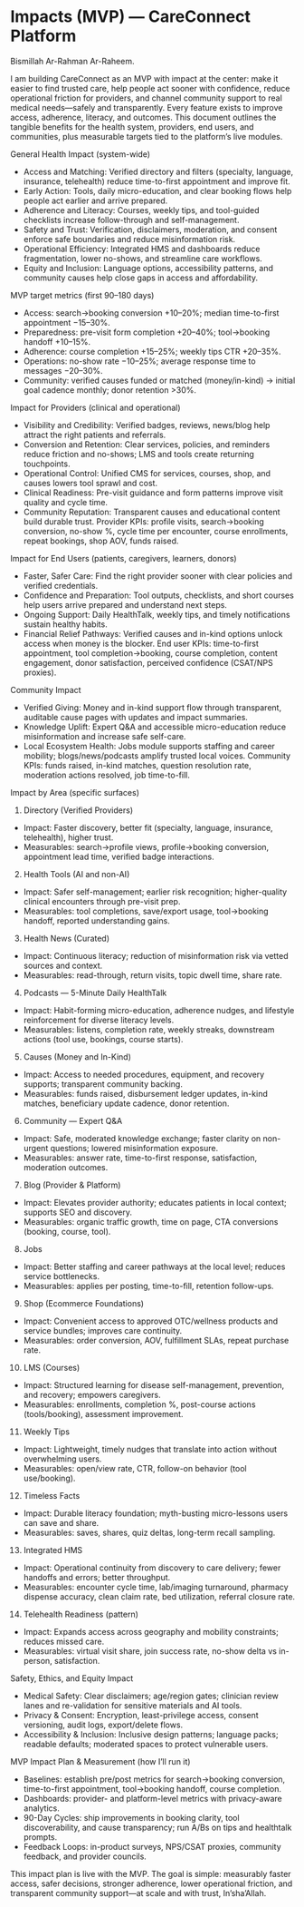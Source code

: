# Impacts (MVP) — CareConnect Platform

Bismillah Ar-Rahman Ar-Raheem.

I am building CareConnect as an MVP with impact at the center: make it easier to find trusted care, help people act sooner with confidence, reduce operational friction for providers, and channel community support to real medical needs—safely and transparently. Every feature exists to improve access, adherence, literacy, and outcomes. This document outlines the tangible benefits for the health system, providers, end users, and communities, plus measurable targets tied to the platform’s live modules.

General Health Impact (system-wide)
- Access and Matching: Verified directory and filters (specialty, language, insurance, telehealth) reduce time-to-first appointment and improve fit.
- Early Action: Tools, daily micro-education, and clear booking flows help people act earlier and arrive prepared.
- Adherence and Literacy: Courses, weekly tips, and tool-guided checklists increase follow-through and self-management.
- Safety and Trust: Verification, disclaimers, moderation, and consent enforce safe boundaries and reduce misinformation risk.
- Operational Efficiency: Integrated HMS and dashboards reduce fragmentation, lower no-shows, and streamline care workflows.
- Equity and Inclusion: Language options, accessibility patterns, and community causes help close gaps in access and affordability.

MVP target metrics (first 90–180 days)
- Access: search→booking conversion +10–20%; median time-to-first appointment −15–30%.
- Preparedness: pre-visit form completion +20–40%; tool→booking handoff +10–15%.
- Adherence: course completion +15–25%; weekly tips CTR +20–35%.
- Operations: no-show rate −10–25%; average response time to messages −20–30%.
- Community: verified causes funded or matched (money/in-kind) → initial goal cadence monthly; donor retention >30%.

Impact for Providers (clinical and operational)
- Visibility and Credibility: Verified badges, reviews, news/blog help attract the right patients and referrals.
- Conversion and Retention: Clear services, policies, and reminders reduce friction and no-shows; LMS and tools create returning touchpoints.
- Operational Control: Unified CMS for services, courses, shop, and causes lowers tool sprawl and cost.
- Clinical Readiness: Pre-visit guidance and form patterns improve visit quality and cycle time.
- Community Reputation: Transparent causes and educational content build durable trust.
Provider KPIs: profile visits, search→booking conversion, no-show %, cycle time per encounter, course enrollments, repeat bookings, shop AOV, funds raised.

Impact for End Users (patients, caregivers, learners, donors)
- Faster, Safer Care: Find the right provider sooner with clear policies and verified credentials.
- Confidence and Preparation: Tool outputs, checklists, and short courses help users arrive prepared and understand next steps.
- Ongoing Support: Daily HealthTalk, weekly tips, and timely notifications sustain healthy habits.
- Financial Relief Pathways: Verified causes and in-kind options unlock access when money is the blocker.
End user KPIs: time-to-first appointment, tool completion→booking, course completion, content engagement, donor satisfaction, perceived confidence (CSAT/NPS proxies).

Community Impact
- Verified Giving: Money and in-kind support flow through transparent, auditable cause pages with updates and impact summaries.
- Knowledge Uplift: Expert Q&A and accessible micro-education reduce misinformation and increase safe self-care.
- Local Ecosystem Health: Jobs module supports staffing and career mobility; blogs/news/podcasts amplify trusted local voices.
Community KPIs: funds raised, in-kind matches, question resolution rate, moderation actions resolved, job time-to-fill.

Impact by Area (specific surfaces)

1) Directory (Verified Providers)
- Impact: Faster discovery, better fit (specialty, language, insurance, telehealth), higher trust.
- Measurables: search→profile views, profile→booking conversion, appointment lead time, verified badge interactions.

2) Health Tools (AI and non-AI)
- Impact: Safer self-management; earlier risk recognition; higher-quality clinical encounters through pre-visit prep.
- Measurables: tool completions, save/export usage, tool→booking handoff, reported understanding gains.

3) Health News (Curated)
- Impact: Continuous literacy; reduction of misinformation risk via vetted sources and context.
- Measurables: read-through, return visits, topic dwell time, share rate.

4) Podcasts — 5-Minute Daily HealthTalk
- Impact: Habit-forming micro-education, adherence nudges, and lifestyle reinforcement for diverse literacy levels.
- Measurables: listens, completion rate, weekly streaks, downstream actions (tool use, bookings, course starts).

5) Causes (Money and In-Kind)
- Impact: Access to needed procedures, equipment, and recovery supports; transparent community backing.
- Measurables: funds raised, disbursement ledger updates, in-kind matches, beneficiary update cadence, donor retention.

6) Community — Expert Q&A
- Impact: Safe, moderated knowledge exchange; faster clarity on non-urgent questions; lowered misinformation exposure.
- Measurables: answer rate, time-to-first response, satisfaction, moderation outcomes.

7) Blog (Provider & Platform)
- Impact: Elevates provider authority; educates patients in local context; supports SEO and discovery.
- Measurables: organic traffic growth, time on page, CTA conversions (booking, course, tool).

8) Jobs
- Impact: Better staffing and career pathways at the local level; reduces service bottlenecks.
- Measurables: applies per posting, time-to-fill, retention follow-ups.

9) Shop (Ecommerce Foundations)
- Impact: Convenient access to approved OTC/wellness products and service bundles; improves care continuity.
- Measurables: order conversion, AOV, fulfillment SLAs, repeat purchase rate.

10) LMS (Courses)
- Impact: Structured learning for disease self-management, prevention, and recovery; empowers caregivers.
- Measurables: enrollments, completion %, post-course actions (tools/booking), assessment improvement.

11) Weekly Tips
- Impact: Lightweight, timely nudges that translate into action without overwhelming users.
- Measurables: open/view rate, CTR, follow-on behavior (tool use/booking).

12) Timeless Facts
- Impact: Durable literacy foundation; myth-busting micro-lessons users can save and share.
- Measurables: saves, shares, quiz deltas, long-term recall sampling.

13) Integrated HMS
- Impact: Operational continuity from discovery to care delivery; fewer handoffs and errors; better throughput.
- Measurables: encounter cycle time, lab/imaging turnaround, pharmacy dispense accuracy, clean claim rate, bed utilization, referral closure rate.

14) Telehealth Readiness (pattern)
- Impact: Expands access across geography and mobility constraints; reduces missed care.
- Measurables: virtual visit share, join success rate, no-show delta vs in-person, satisfaction.

Safety, Ethics, and Equity Impact
- Medical Safety: Clear disclaimers; age/region gates; clinician review lanes and re-validation for sensitive materials and AI tools.
- Privacy & Consent: Encryption, least-privilege access, consent versioning, audit logs, export/delete flows.
- Accessibility & Inclusion: Inclusive design patterns; language packs; readable defaults; moderated spaces to protect vulnerable users.

MVP Impact Plan & Measurement (how I’ll run it)
- Baselines: establish pre/post metrics for search→booking conversion, time-to-first appointment, tool→booking handoff, course completion.
- Dashboards: provider- and platform-level metrics with privacy-aware analytics.
- 90-Day Cycles: ship improvements in booking clarity, tool discoverability, and cause transparency; run A/Bs on tips and healthtalk prompts.
- Feedback Loops: in-product surveys, NPS/CSAT proxies, community feedback, and provider councils.

This impact plan is live with the MVP. The goal is simple: measurably faster access, safer decisions, stronger adherence, lower operational friction, and transparent community support—at scale and with trust, In’sha’Allah.
